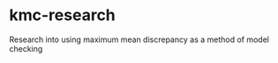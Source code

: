 kmc-research
============

Research into using maximum mean discrepancy as a method of model checking
